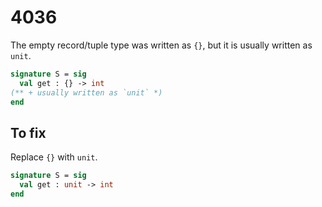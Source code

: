 # 4036

The empty record/tuple type was written as `{}`, but it is usually written as `unit`.

```sml
signature S = sig
  val get : {} -> int
(** + usually written as `unit` *)
end
```

## To fix

Replace `{}` with `unit`.

```sml
signature S = sig
  val get : unit -> int
end
```
